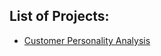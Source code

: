 ## List of Projects:
- [Customer Personality Analysis](https://www.kaggle.com/datasets/imakash3011/customer-personality-analysis)
